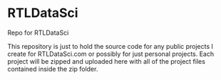 # RTLDataSci
Repo for RTLDataSci

This repository is just to hold the source code for any public projects I create for RTLDataSci.com or possibly for just personal projects. Each project will be zipped and uploaded here with all of the project files contained inside the zip folder. 
